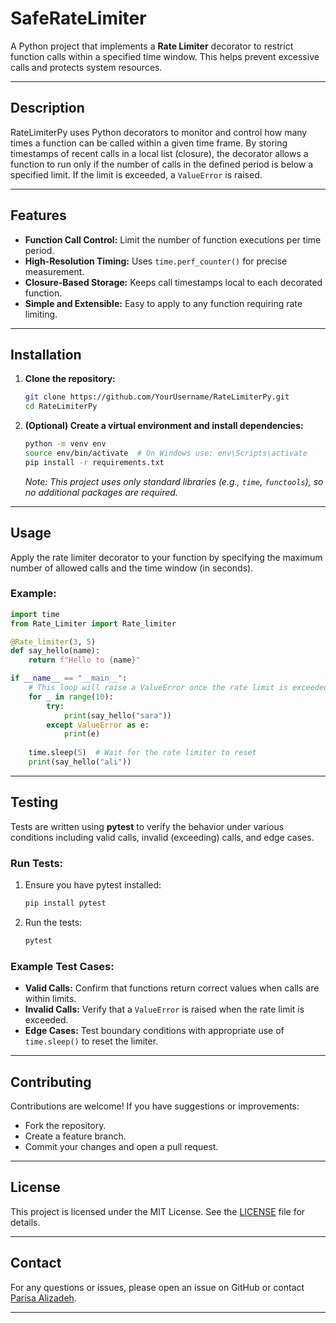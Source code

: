 # SafeRateLimiter

A Python project that implements a **Rate Limiter** decorator to restrict function calls within a specified time window. This helps prevent excessive calls and protects system resources.

---

## Description

RateLimiterPy uses Python decorators to monitor and control how many times a function can be called within a given time frame. By storing timestamps of recent calls in a local list (closure), the decorator allows a function to run only if the number of calls in the defined period is below a specified limit. If the limit is exceeded, a `ValueError` is raised.

---

## Features

- **Function Call Control:** Limit the number of function executions per time period.
- **High-Resolution Timing:** Uses `time.perf_counter()` for precise measurement.
- **Closure-Based Storage:** Keeps call timestamps local to each decorated function.
- **Simple and Extensible:** Easy to apply to any function requiring rate limiting.

---

## Installation

1. **Clone the repository:**
   ```bash
   git clone https://github.com/YourUsername/RateLimiterPy.git
   cd RateLimiterPy
   ```

2. **(Optional) Create a virtual environment and install dependencies:**
   ```bash
   python -m venv env
   source env/bin/activate  # On Windows use: env\Scripts\activate
   pip install -r requirements.txt
   ```
   *Note: This project uses only standard libraries (e.g., `time`, `functools`), so no additional packages are required.*

---

## Usage

Apply the rate limiter decorator to your function by specifying the maximum number of allowed calls and the time window (in seconds).

### **Example:**

```python
import time
from Rate_Limiter import Rate_limiter

@Rate_limiter(3, 5)
def say_hello(name):
    return f"Hello to {name}"

if __name__ == "__main__":
    # This loop will raise a ValueError once the rate limit is exceeded
    for _ in range(10):
        try:
            print(say_hello("sara"))
        except ValueError as e:
            print(e)
    
    time.sleep(5)  # Wait for the rate limiter to reset
    print(say_hello("ali"))
```

---

## Testing

Tests are written using **pytest** to verify the behavior under various conditions including valid calls, invalid (exceeding) calls, and edge cases.

### **Run Tests:**

1. Ensure you have pytest installed:
   ```bash
   pip install pytest
   ```

2. Run the tests:
   ```bash
   pytest
   ```

### **Example Test Cases:**

- **Valid Calls:** Confirm that functions return correct values when calls are within limits.
- **Invalid Calls:** Verify that a `ValueError` is raised when the rate limit is exceeded.
- **Edge Cases:** Test boundary conditions with appropriate use of `time.sleep()` to reset the limiter.

---

## Contributing

Contributions are welcome! If you have suggestions or improvements:
- Fork the repository.
- Create a feature branch.
- Commit your changes and open a pull request.

---

## License

This project is licensed under the MIT License. See the [LICENSE](LICENSE) file for details.

---

## Contact

For any questions or issues, please open an issue on GitHub or contact [Parisa Alizadeh](mailto:parisaalizadeg13821382@gmail.com).

---

